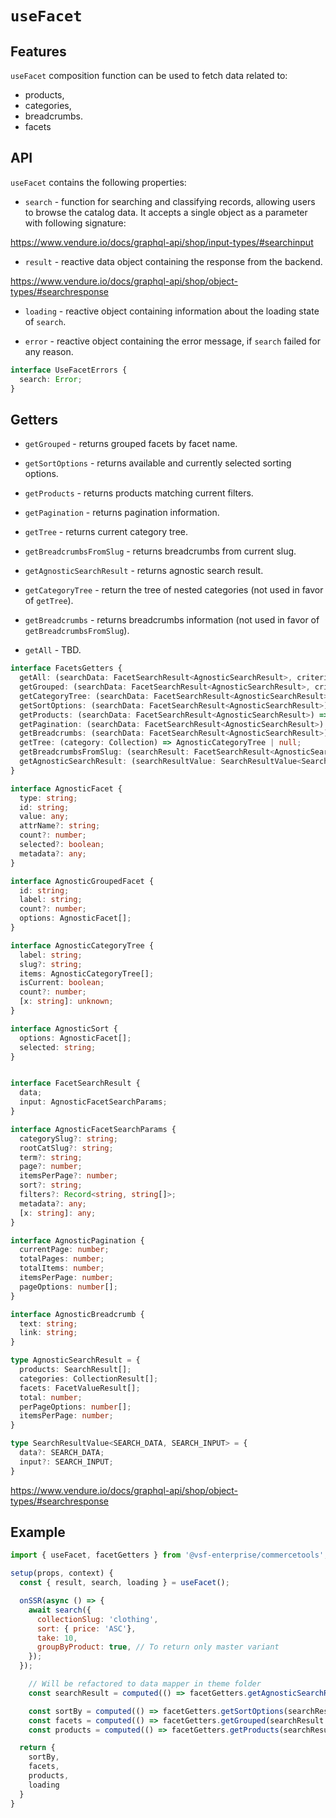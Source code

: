 # `useFacet`

## Features

`useFacet` composition function can be used to fetch data related to:

* products,
* categories,
* breadcrumbs.
* facets

## API

`useFacet` contains the following properties:

* `search` - function for searching and classifying records, allowing users to browse the catalog data. It accepts a single object as a parameter with following signature:

<https://www.vendure.io/docs/graphql-api/shop/input-types/#searchinput>

* `result` - reactive data object containing the response from the backend.

<https://www.vendure.io/docs/graphql-api/shop/object-types/#searchresponse>

* `loading` - reactive object containing information about the loading state of `search`.

* `error` - reactive object containing the error message, if `search` failed for any reason.

```ts
interface UseFacetErrors {
  search: Error;
}
```

## Getters

* `getGrouped` - returns grouped facets by facet name.

* `getSortOptions` - returns available and currently selected sorting options.

* `getProducts` - returns products matching current filters.

* `getPagination` - returns pagination information.

* `getTree` - returns current category tree.

* `getBreadcrumbsFromSlug` - returns breadcrumbs from current slug.

* `getAgnosticSearchResult` - returns agnostic search result.

* `getCategoryTree` - return the tree of nested categories (not used in favor of `getTree`).

* `getBreadcrumbs` - returns breadcrumbs information (not used in favor of `getBreadcrumbsFromSlug`).

* `getAll` - TBD.

```ts
interface FacetsGetters {
  getAll: (searchData: FacetSearchResult<AgnosticSearchResult>, criteria?: string[]) => AgnosticFacet[];
  getGrouped: (searchData: FacetSearchResult<AgnosticSearchResult>, criteria?: string[]) => AgnosticGroupedFacet[];
  getCategoryTree: (searchData: FacetSearchResult<AgnosticSearchResult>) => AgnosticCategoryTree;
  getSortOptions: (searchData: FacetSearchResult<AgnosticSearchResult>) => AgnosticSort;
  getProducts: (searchData: FacetSearchResult<AgnosticSearchResult>) => ProductVariant[];
  getPagination: (searchData: FacetSearchResult<AgnosticSearchResult>) => AgnosticPagination;
  getBreadcrumbs: (searchData: FacetSearchResult<AgnosticSearchResult>) => AgnosticBreadcrumb[];
  getTree: (category: Collection) => AgnosticCategoryTree | null;
  getBreadcrumbsFromSlug: (searchResult: FacetSearchResult<AgnosticSearchResult>, slug: string) => AgnosticBreadcrumb[]
  getAgnosticSearchResult: (searchResultValue: SearchResultValue<SearchResponse, SearchInput>) => FacetSearchResult<AgnosticSearchResult>;
}

interface AgnosticFacet {
  type: string;
  id: string;
  value: any;
  attrName?: string;
  count?: number;
  selected?: boolean;
  metadata?: any;
}

interface AgnosticGroupedFacet {
  id: string;
  label: string;
  count?: number;
  options: AgnosticFacet[];
}

interface AgnosticCategoryTree {
  label: string;
  slug?: string;
  items: AgnosticCategoryTree[];
  isCurrent: boolean;
  count?: number;
  [x: string]: unknown;
}

interface AgnosticSort {
  options: AgnosticFacet[];
  selected: string;
}


interface FacetSearchResult {
  data;
  input: AgnosticFacetSearchParams;
}

interface AgnosticFacetSearchParams {
  categorySlug?: string;
  rootCatSlug?: string;
  term?: string;
  page?: number;
  itemsPerPage?: number;
  sort?: string;
  filters?: Record<string, string[]>;
  metadata?: any;
  [x: string]: any;
}

interface AgnosticPagination {
  currentPage: number;
  totalPages: number;
  totalItems: number;
  itemsPerPage: number;
  pageOptions: number[];
}

interface AgnosticBreadcrumb {
  text: string;
  link: string;
}

type AgnosticSearchResult = {
  products: SearchResult[];
  categories: CollectionResult[];
  facets: FacetValueResult[];
  total: number;
  perPageOptions: number[];
  itemsPerPage: number;
}

type SearchResultValue<SEARCH_DATA, SEARCH_INPUT> = {
  data?: SEARCH_DATA;
  input?: SEARCH_INPUT;
}
```

<https://www.vendure.io/docs/graphql-api/shop/object-types/#searchresponse>

## Example

```js
import { useFacet, facetGetters } from '@vsf-enterprise/commercetools';

setup(props, context) {
  const { result, search, loading } = useFacet();

  onSSR(async () => {
    await search({
      collectionSlug: 'clothing',
      sort: { price: 'ASC'},
      take: 10,
      groupByProduct: true, // To return only master variant
    });
  });

    // Will be refactored to data mapper in theme folder
    const searchResult = computed(() => facetGetters.getAgnosticSearchResult(result.value)); // Convert raw result to agnostic search result 

    const sortBy = computed(() => facetGetters.getSortOptions(searchResult.value));
    const facets = computed(() => facetGetters.getGrouped(searchResult.value));
    const products = computed(() => facetGetters.getProducts(searchResult.value));

  return {
    sortBy,
    facets,
    products,
    loading
  }
}
```
